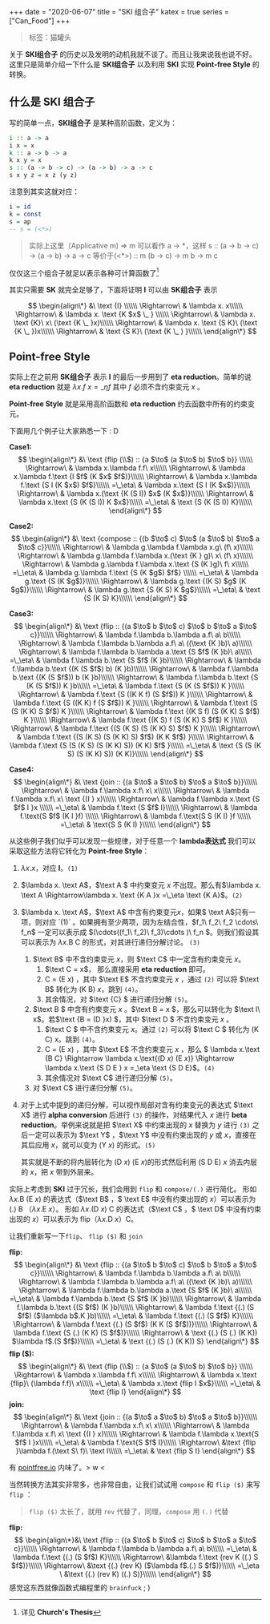 +++
date = "2020-06-07"
title = "SKI 组合子"
katex = true
series = ["Can_Food"]
+++

> 标签：猫罐头

关于 **SKI组合子** 的历史以及发明的动机我就不谈了。而且让我来说我也说不好。这里只是简单介绍一下什么是 **SKI组合子** 以及利用  **SKI** 实现 **Point-free Style** 的转换。

## 什么是 SKI 组合子

写的简单一点，**SKI组合子** 是某种高阶函数，定义为：

```haskell
i :: a -> a
i x = x
k :: a -> b -> a
k x y = x
s :: (a -> b -> c) -> (a -> b) -> a -> c
s x y z = x z (y z)
```

注意到其实这就对应：

```haskell
i = id
k = const
s = ap
-- s = (<*>)
```

> 实际上这里（Applicative m) => m 可以看作 a -> \*，这样
> s :: (a -> b -> c) -> (a -> b) -> a -> c
> 等价于(<\*>) :: m (b -> c) -> m b -> m c

仅仅这三个组合子就足以表示各种可计算函数了[^1]

其实只需要 **SK** 就完全足够了，下面将证明 **I** 可以由 **SK组合子** 表示

$$
\begin{align\*}
&\  \text {I} \\\\\\
\Rightarrow\ & \lambda x. x\\\\\\
\Rightarrow\ & \lambda x. \text {K $x$ \_ } \\\\\\
\Rightarrow\ & \lambda x. \text {K}\ x\ (\text {K \_ }x)\\\\\\
\Rightarrow\ & \lambda x. \text {S K}\ (\text {K \_ })x\\\\\\
\Rightarrow\ &  \text {S K}\ (\text {K \_ ) }\\\\\\
\end{align\*}
$$

[^1]:详见 **Church's Thesis**
## Point-free Style

实际上在之前用 **SK组合子** 表示 **I** 的最后一步用到了 **eta reduction**。简单的说 **eta reduction** 就是 $\lambda x.f\ x =\_\eta f$ 其中 $f$ 必须不含约束变元 $x$ 。

**Point-free Style** 就是采用高阶函数和 **eta reduction** 约去函数中所有的约束变元。

下面用几个例子让大家熟悉一下 : D

**Case1:**
$$
\begin{align\*}
&\  \text {flip (\\$) :: {a $\to$ (a $\to$ b) $\to$ b}} \\\\\\
\Rightarrow\ & \lambda x.\lambda f.f\ x\\\\\\
\Rightarrow\ & \lambda x.\lambda f.\text {I $f$ (K $x$ $f$)}\\\\\\
\Rightarrow\ & \lambda x.\lambda f.\text {S I (K $x$) $f$}\\\\\\
=\_\eta\ & \lambda x.\text {S I (K $x$)}\\\\\\
\Rightarrow\ & \lambda x.(\text {K (S I)) $x$ (K $x$)}\\\\\\
\Rightarrow\ & \lambda x.\text {S (K (S I)) K $x$}\\\\\\
=\_\eta\ & \text {S (K (S I)) K}\\\\\\
\end{align\*}
$$

**Case2:**
$$
\begin{align\*}
&\  \text {compose :: {(b $\to$ c) $\to$ (a $\to$ b) $\to$ a $\to$ c}}\\\\\\
\Rightarrow\ & \lambda g.\lambda f.\lambda x.g\ (f\ x)\\\\\\
\Rightarrow\ & \lambda g.\lambda f.\lambda x.(\text {K } g)\ x\ (f\ x)\\\\\\
\Rightarrow\ & \lambda g.\lambda f.\lambda x.\text {S (K }g)\ f\ x\\\\\\
=\_\eta\ & \lambda g.\lambda f.\text {S (K $g$) $f$} \\\\\\
=\_\eta\ & \lambda g.\text {S (K $g$)}\\\\\\
\Rightarrow\ & \lambda g.\text {(K S) $g$ (K $g$)}\\\\\\
\Rightarrow\ & \lambda g.\text {S (K S) K $g$}\\\\\\
=\_\eta\ & \text {S (K S) K}\\\\\\
\end{align\*}
$$

**Case3:**
$$
\begin{align\*}
&\  \text {flip :: {(a $\to$ b $\to$ c) $\to$ b $\to$ a $\to$ c}}\\\\\\
\Rightarrow\ & \lambda f.\lambda b.\lambda a.f\ a\ b\\\\\\
\Rightarrow\ & \lambda f.\lambda b.\lambda a.f\ a\ ((\text {K }b)\ a)\\\\\\
\Rightarrow\ & \lambda f.\lambda b.\lambda a.\text {S $f$ (K }b)\ a\\\\\\
=\_\eta\ & \lambda f.\lambda b.\text {S $f$ (K }b)\\\\\\
\Rightarrow\ & \lambda f.\lambda b.\text {(K (S $f$) b) (K }b)\\\\\\
\Rightarrow\ & \lambda f.\lambda b.\text {(K (S $f$)) b (K }b)\\\\\\
\Rightarrow\ & \lambda f.\lambda b.\text {S (K (S $f$)) K }b\\\\\\
=\_\eta\ & \lambda f.\text {S (K (S $f$)) K }\\\\\\
\Rightarrow\ & \lambda f.\text {S ((K K f) (S $f$)) K }\\\\\\
\Rightarrow\ & \lambda f.\text {S ((K K) f (S $f$)) K }\\\\\\
\Rightarrow\ & \lambda f.\text {S (S (K K) S $f$) K }\\\\\\
\Rightarrow\ & \lambda f.\text {(K S f) (S (K K) S $f$) K }\\\\\\
\Rightarrow\ & \lambda f.\text {(K S) f (S (K K) S $f$) K }\\\\\\
\Rightarrow\ & \lambda f.\text {(S (K S) (S (K K) S) $f$) K }\\\\\\
\Rightarrow\ & \lambda f.\text {(S (K S) (S (K K) S) $f$) (K K $f$) }\\\\\\
\Rightarrow\ & \lambda f.\text {S (S (K S) (S (K K) S)) (K K) $f$ }\\\\\\
=\_\eta\ & \text {S (S (K S) (S (K K) S)) (K K)}\\\\\\
\end{align\*}
$$

**Case4:**
$$
\begin{align\*}
&\  \text {join :: {(a $\to$ a $\to$ b) $\to$ a $\to$ b}}\\\\\\
\Rightarrow\ & \lambda f.\lambda x.f\ x\ x\\\\\\
\Rightarrow\ & \lambda f.\lambda x.f\ x\ \text {(I } x)\\\\\\
\Rightarrow\ & \lambda f.\lambda x.\text {S $f$ I }x \\\\\\
=\_\eta\ & \lambda f.\text {S $f$ I}\\\\\\
\Rightarrow\ & \lambda f.\text{S $f$ (K I }f) \\\\\\
\Rightarrow\ & \lambda f.\text{S S (K I) }f \\\\\\
=\_\eta\ & \text{S S (K I) }\\\\\\
\end{align\*}
$$


从这些例子我们似乎可以发现一些规律，对于任意一个 **lambda表达式** 我们可以采取这些方法将它转化为 **Point-free Style**：

1. $\lambda x.x$，对应 **I**。`(1)`

2. $\lambda x. \text A$，$\text A $ 中约束变元 $x$ 不出现。那么有$\lambda x. \text A \Rightarrow\lambda x. \text {K A }x =\_\eta \text {K A}$。`(2)`

3. $\lambda x. \text A$，$\text A$ 中含有约束变元$x$，如果$ \text A$只有一项，则对应 `(1)` 。如果拥有至少两项，因为左结合性，$f\_1\ f\_2\ f\_2 \cdots\ f\_n$ 一定可以表示成 $(\cdots((f\_1\ f\_2)\ f\_3)\cdots )\ f\_n $。则我们假设其可以表示为 $ \lambda x.\text {B C}$ 的形式，对其进行递归分解讨论。 `(3)`

   1. $\text B$ 中不含约束变元 $x$，则 $\text C$ 中一定含有约束变元 $x$。
      1. $\text C = x$， 那么直接采用 **eta reduction** 即可。
      2. $\text {C = (E }x)$ ，其中 $\text E$ 不含约束变元 $x$ ，通过 `(2)` 可以将 $\text B$ 转化为 $\text {(K B) $x$}$，跳到 `(4)`。
      3. 其余情况，对 $\text {C} $ 进行递归分解 `(5)`。
   2. $\text B $ 中含有约束变元 $x$ 。$\text B = x $，那么可以转化为 $\text I\ x$。若$\text {B = (D }x) $，其中 $\text D $ 不含约束变元 $x$ 。
      1. $\text C $ 中不含约束变元 $x$。通过 `(2)` 可以将 $\text C $ 转化为 $\text {(K C) $x$}$。跳到 `(4)`。
      2. $\text {C = (E }x)$ ，其中 $\text E$ 不含约束变元 $x$ ，那么  $ \lambda x.\text {B C} \Rightarrow \lambda x.\text{(D $x$) (E $x$)} \Rightarrow \lambda x.\text {S D E } x =\_\eta \text {S D E}$。`(4)`
      3.  其余情况对 $\text C$ 进行递归分解 `(5)`。
   3. 对 $\text C$ 进行递归分解 `(5)`。

4. 对于上式中提到的递归分解，可以视作局部对含有约束变元的表达式 $\text X$ 进行 **alpha conversion** 后进行 `(3)` 的操作，对结果代入 $x$ 进行 **beta reduction**。举例来说就是把 $\text X$ 中约束出现的 $x$ 替换为 $y$ 进行 `(3)` 之后一定可以表示为 $\text Y$ ，$\text Y$ 中没有约束出现的 $y$ 或 $x$，直接在其后应用 $x$，就可以变为 $\text {(Y }x)$ 的形式。`(5)`

   其实就是不断的将内层转化为 $ \text{(D $x$) (E $x$)}$的形式然后利用 $\text {(S D E) }x$ 消去内层的 $x$，把 $x$ 带到外层来。

实际上考虑到 **SKI** 过于冗长，我们会用到 `flip` 和 `compose/(.)` 进行简化。
形如 $\lambda x.\text {B (E }x)$ 的表达式（$\text B$ ，$ \text E$ 中没有约束出现的 $x$）可以表示为 $\text{(.) B （$\lambda x$.E $x$）}$。
形如 $\lambda x.\text {(D $x$) C}$ 的表达式（$\text C$ ，$ \text D$ 中没有约束出现的 $x$）可以表示为 $\text{flip（$\lambda x$.D $x$）C}$。

让我们重新写一下`flip`、 `flip ($)` 和 `join`

**flip:**
$$
\begin{align\*}
&\  \text {flip :: {(a $\to$ b $\to$ c) $\to$ b $\to$ a $\to$ c}}\\\\\\
\Rightarrow\ & \lambda f.\lambda b.\lambda a.f\ a\ b\\\\\\
\Rightarrow\ & \lambda f.\lambda b.\lambda a.f\ a\ ((\text {K }b)\ a)\\\\\\
\Rightarrow\ & \lambda f.\lambda b.\lambda a.\text {S $f$ (K }b)\ a\\\\\\
=\_\eta\ & \lambda f.\lambda b.\text {S $f$ (K }b)\\\\\\
\Rightarrow\ & \lambda f.\lambda b.\text {(S $f$) (K }b)\\\\\\
\Rightarrow\ & \lambda f.\text {(.) (S $f$) ($\lambda b$.K }b)\\\\\\
=\_\eta\ & \lambda f.\text {(.) (S $f$) K}\\\\\\
\Rightarrow\ & \lambda f.\text {(.) (S $f$) (K K (S $f$))}\\\\\\
\Rightarrow\ & \lambda f.\text {S (.) (K K) (S $f$)}\\\\\\
\Rightarrow\ & \text {(.) (S (.) (K K)) $\lambda f$.(S $f$)}\\\\\\
=\_\eta\ & \text {(.) (S (.) (K K)) S}
\end{align\*}
$$
**flip ($):**
$$
\begin{align\*}
&\  \text {flip (\\$) :: {a $\to$ (a $\to$ b) $\to$ b}} \\\\\\
\Rightarrow\ & \lambda x.\lambda f.f\ x\\\\\\
\Rightarrow\ & \lambda x.\text {flip}\ (\lambda f.f)\ x\\\\\\
=\_\eta\ & \lambda x.\text {flip I $x$}\\\\\\
=\_\eta\ & \text {flip I}
\end{align\*}
$$
**join:**
$$
\begin{align\*}
&\  \text {join :: {(a $\to$ a $\to$ b) $\to$ a $\to$ b}}\\\\\\
\Rightarrow\ & \lambda f.\lambda x.f\ x\ x\\\\\\
\Rightarrow\ & \lambda f.\lambda x.f\ x\ \text {(I } x)\\\\\\
\Rightarrow\ & \lambda f.\lambda x.\text{S $f$ I }x\\\\\\
=\_\eta\ & \lambda f.\text{S $f$ I}\\\\\\
\Rightarrow\ &\text {flip }\lambda f.(\text S\ f)\ \text I\\\\\\
=\_\eta\ & \text {flip S I}
\end{align\*}
$$

有 [pointfree.io](pointfree.io) 内味了。> w <

当然转换方法其实非常多，也非常自由，让我们试试用 `compose` 和 `flip ($)` 来写 `flip` ：

> `flip ($)` 太长了，就用 `rev` 代替了，同理，`compose` 用 `(.)` 代替

**flip:**
$$
\begin{align\*}&\  \text {flip :: {(a $\to$ b $\to$ c) $\to$ b $\to$ a $\to$ c}}\\\\\\
\Rightarrow\ & \lambda f.\lambda b.\lambda a.f\ a\ b\\\\\\
=\_\eta\ & \lambda f.\text {(.) (S $f$) K}\\\\\\
\Rightarrow\ &\lambda f.\text {rev K ((.) S $f$)}\\\\\\
\Rightarrow\ &\text {(.) (rev K) ($\lambda f$.(.) S $f$)}\\\\\\
=\_\eta \ &\text {(.) (rev K) ((.) S)}\\\\\\
\end{align\*}
$$
感觉这东西就像函数式编程里的 `brainfuck` ; )











